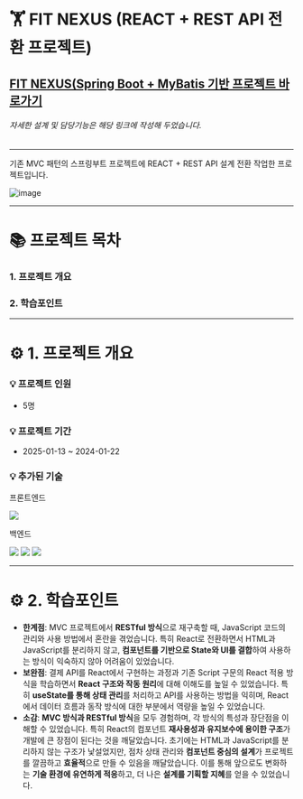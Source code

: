 
# 🏋️ **FIT NEXUS (REACT + REST API 전환 프로젝트)**

## [FIT NEXUS(Spring Boot + MyBatis 기반 프로젝트 바로가기](https://github.com/LimeYun/MSA9_GYM)
<h6>자세한 설계 및 담당기능은 해당 링크에 작성해 두었습니다.</h6>


--- 

<p>기존 MVC 패턴의 스프링부트 프로젝트에 REACT + REST API 설계 전환 작업한 프로젝트입니다.</p>

![image](https://github.com/user-attachments/assets/96702d24-8757-4c48-81d3-583a5e83b7cc)


---

# 📚 **프로젝트 목차**

### 1. 프로젝트 개요
### 2. 학습포인트



---


# :gear: 1. **프로젝트 개요**

### :bulb: 프로젝트 인원                 
- 5명                             

### :bulb: 프로젝트 기간
- 2025-01-13 ~ 2024-01-22

### :bulb: 추가된 기술  
<p>프론트엔드</p>  
<p>   
  <img src="https://img.shields.io/badge/React-61DAFB?style=flat-square&logo=react&logoColor=black">  
</p>  

<p>백엔드</p>  
<p>   
  <img src="https://img.shields.io/badge/REST%20API-0052CC?style=flat-square&logo=apachesolr&logoColor=white">  
  <img src="https://img.shields.io/badge/Node.js-339933?style=for-the-badge&logo=Node.js&logoColor=white">
  <img src="https://img.shields.io/badge/JWT-000000?style=flat-square&logo=jsonwebtokens&logoColor=white">  
</p>

---

# :gear: 2. **학습포인트**


- **한계점**: MVC 프로젝트에서 **RESTful 방식**으로 재구축할 때, JavaScript 코드의 관리와 사용 방법에서 혼란을 겪었습니다. 특히 React로 전환하면서 HTML과 JavaScript를 분리하지 않고, **컴포넌트를 기반으로 State와 UI를 결합**하여 사용하는 방식이 익숙하지 않아 어려움이 있었습니다.
- **보완점**: 결제 API를 React에서 구현하는 과정과 기존 Script 구문의 React 적용 방식을 학습하면서 **React 구조와 작동 원리**에 대해 이해도를 높일 수 있었습니다. 특히 **useState를 통해 상태 관리**를 처리하고 API를 사용하는 방법을 익히며, React에서 데이터 흐름과 동작 방식에 대한 부분에서 역량을 높일 수 있었습니다.
- **소감**: **MVC 방식과 RESTful 방식**을 모두 경험하며, 각 방식의 특성과 장단점을 이해할 수 있었습니다. 특히 React의 컴포넌트 **재사용성과 유지보수에 용이한 구조**가 개발에 큰 장점이 된다는 것을 깨달았습니다. 초기에는 HTML과 JavaScript를 분리하지 않는 구조가 낯설었지만, 점차 상태 관리와 **컴포넌트 중심의 설계**가 프로젝트를 깔끔하고 **효율적**으로 만들 수 있음을 깨달았습니다. 이를 통해 앞으로도 변화하는 **기술 환경에 유연하게 적응**하고, 더 나은 **설계를 기획할 지혜**를 얻을 수 있었습니다.

